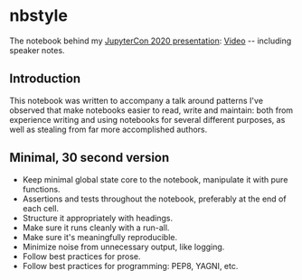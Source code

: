 # nbstyle

The notebook behind my [JupyterCon 2020 presentation](https://github.com/kunalb/nbstyle/blob/master/ANotebookStyleGuide.ipynb): [Video](https://www.youtube.com/watch?v=gFvKvdznUdc) -- including speaker notes.

## Introduction

This notebook was written to accompany a talk around patterns I've
observed that make notebooks easier to read, write and maintain: both
from experience writing and using notebooks for several different
purposes, as well as stealing from far more accomplished authors.

## Minimal, 30 second version

- Keep minimal global state core to the notebook, manipulate it with
  pure functions.
- Assertions and tests throughout the notebook, preferably at the end
  of each cell.
- Structure it appropriately with headings.
- Make sure it runs cleanly with a run-all.
- Make sure it's meaningfully reproducible.
- Minimize noise from unnecessary output, like logging.
- Follow best practices for prose.
- Follow best practices for programming: PEP8, YAGNI, etc.
